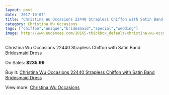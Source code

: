```yaml
---
layout: post
date: '2017-10-07'
title: "Christina Wu Occasions 22440 Strapless Chiffon with Satin Band Bridesmaid Dress"
category: Christina Wu Occasions
tags: ["chiffon","unique","bridesmaid","special","wedding"]
image: http://www.eudances.com/10165-thickbox_default/christina-wu-occasions-22440-strapless-chiffon-with-satin-band-bridesmaid-dress.jpg
---
```

Christina Wu Occasions 22440 Strapless Chiffon with Satin Band Bridesmaid Dress

On Sales: **$235.99**
<a href="https://www.eudances.com/en/christina-wu-occasions/3330-christina-wu-occasions-22440-strapless-chiffon-with-satin-band-bridesmaid-dress.html"><amp-img layout="responsive" width="600" height="600" src="//www.eudances.com/10165-thickbox_default/christina-wu-occasions-22440-strapless-chiffon-with-satin-band-bridesmaid-dress.jpg" alt="Christina Wu Occasions 22440 Strapless Chiffon with Satin Band Bridesmaid Dress 0" /></a>
<a href="https://www.eudances.com/en/christina-wu-occasions/3330-christina-wu-occasions-22440-strapless-chiffon-with-satin-band-bridesmaid-dress.html"><amp-img layout="responsive" width="600" height="600" src="//www.eudances.com/10168-thickbox_default/christina-wu-occasions-22440-strapless-chiffon-with-satin-band-bridesmaid-dress.jpg" alt="Christina Wu Occasions 22440 Strapless Chiffon with Satin Band Bridesmaid Dress 1" /></a>
<a href="https://www.eudances.com/en/christina-wu-occasions/3330-christina-wu-occasions-22440-strapless-chiffon-with-satin-band-bridesmaid-dress.html"><amp-img layout="responsive" width="600" height="600" src="//www.eudances.com/10167-thickbox_default/christina-wu-occasions-22440-strapless-chiffon-with-satin-band-bridesmaid-dress.jpg" alt="Christina Wu Occasions 22440 Strapless Chiffon with Satin Band Bridesmaid Dress 2" /></a>
<a href="https://www.eudances.com/en/christina-wu-occasions/3330-christina-wu-occasions-22440-strapless-chiffon-with-satin-band-bridesmaid-dress.html"><amp-img layout="responsive" width="600" height="600" src="//www.eudances.com/10166-thickbox_default/christina-wu-occasions-22440-strapless-chiffon-with-satin-band-bridesmaid-dress.jpg" alt="Christina Wu Occasions 22440 Strapless Chiffon with Satin Band Bridesmaid Dress 3" /></a>

Buy it: [Christina Wu Occasions 22440 Strapless Chiffon with Satin Band Bridesmaid Dress](https://www.eudances.com/en/christina-wu-occasions/3330-christina-wu-occasions-22440-strapless-chiffon-with-satin-band-bridesmaid-dress.html "Christina Wu Occasions 22440 Strapless Chiffon with Satin Band Bridesmaid Dress")

View more: [Christina Wu Occasions](https://www.eudances.com/en/59-christina-wu-occasions "Christina Wu Occasions")